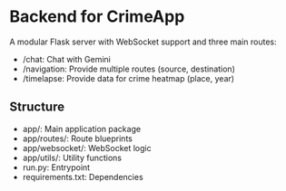 # Backend for CrimeApp

A modular Flask server with WebSocket support and three main routes:
- /chat: Chat with Gemini
- /navigation: Provide multiple routes (source, destination)
- /timelapse: Provide data for crime heatmap (place, year)

## Structure
- app/: Main application package
- app/routes/: Route blueprints
- app/websocket/: WebSocket logic
- app/utils/: Utility functions
- run.py: Entrypoint
- requirements.txt: Dependencies
